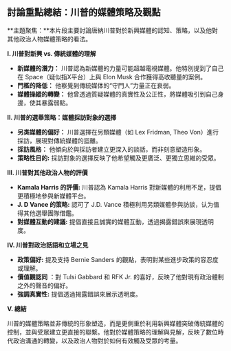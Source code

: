 ## 討論重點總結：川普的媒體策略及觀點

**主題聚焦：**本片段主要討論唐納川普對於新興媒體的認知、策略，以及他對其他政治人物媒體策略的看法。

**I. 川普對新興 vs. 傳統媒體的理解**

*   **新媒體的潛力：** 川普認為新媒體的力量可能超越電視媒體。他特別提到了自己在 Space（疑似指X平台）上與 Elon Musk 合作獲得高收聽量的案例。
*   **門檻的降低：** 他察覺到傳統媒体的“守門人”力量正在衰弱。
*   **媒體操縱的轉變：** 他曾透過質疑媒體的真實性及公正性，將媒體吸引到自己身邊，使其暴露弱點。

**II. 川普的選舉策略：媒體採訪對象的選擇**

*   **另类媒體的偏好：**  川普選擇在另類媒體（如 Lex Fridman, Theo Von）進行採訪，展現對傳統媒體的迴離。
*   **採訪風格：** 他傾向於與採訪者建立更深入的談話，而非刻意塑造形象。
*   **策略性目的:** 採訪對象的選擇反映了他希望觸及更廣泛、更獨立思維的受眾。

**III. 川普對其他政治人物的評價**

*   **Kamala Harris 的評價:** 川普認為 Kamala Harris 對新媒體的利用不足，提倡更積極地參與新媒體平台。
*   **J. D Vance 的策略:** 認可了 J.D. Vance 積極利用另類媒體參與訪談，认为值得其他選舉團隊借鑑。
*   **對媒體互動的建議:** 提倡直接且誠實的媒體互動，透過揭露錯誤來展現透明度。

**IV. 川普對政治話語和立場之見**

*   **政策偏好:** 提及支持 Bernie Sanders 的觀點，表明對某些進步政策的容忍度或理解。
*   **價值觀認同** ：對 Tulsi Gabbard 和 RFK Jr. 的喜好，反映了他對現有政治體制之外的聲音的偏好。
*   **強調真實性:** 提倡透過揭露錯誤來展示透明度。

**V. 總結**

川普的媒體策略並非傳統的形象塑造，而是更側重於利用新興媒體突破傳統媒體的控制，並與受眾建立更直接的聯繫。他對於媒體策略的理解與見解，反映了數位時代政治溝通的轉變，以及政治人物對於如何有效觸及受眾的考量。